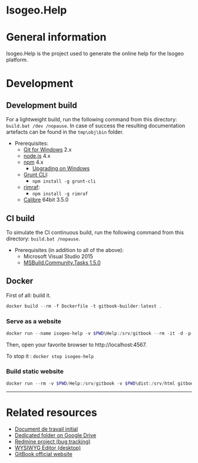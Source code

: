 Isogeo.Help
============

# General information

Isogeo.Help is the project used to generate the online help for the Isogeo platform.

# Development

## Development build

For a lightweight build, run the following command from this directory: `build.bat /dev /nopause`. In case of success the resulting documentation artefacts can be found in the `tmp\obj\bin` folder. 

- Prerequisites:
  * [Git for Windows](https://git-for-windows.github.io/) 2.x
  * [node.js](http://nodejs.org/) 4.x
  * [npm](https://npmjs.org/) 4.x
    + [Upgrading on Windows](https://github.com/npm/npm/wiki/Troubleshooting#upgrading-on-windows)
  * [Grunt CLI](http://gruntjs.com/):
    + `npm install -g grunt-cli`
  * [rimraf](https://www.npmjs.com/package/rimraf):
    + `npm install -g rimraf`
  * [Calibre](http://calibre-ebook.com/download_windows64) 64bit 3.5.0

## CI build

To simulate the CI continuous build, run the following command from this directory: `build.bat /nopause`.

- Prerequisites (in addition to all of the above):
  * Microsoft Visual Studio 2015
  * [MSBuild.Community.Tasks 1.5.0](https://github.com/loresoft/msbuildtasks)

## Docker

First of all: build it.

```powershell
docker build --rm -f Dockerfile -t gitbook-builder:latest .
```

### Serve as a website
```powershell
docker run --name isogeo-help -v $PWD\Help:/srv/gitbook --rm -it -d -p 4567:4567 gitbook-builder:latest
```

Then, open your favorite browser to http://localhost:4567.

To stop it : ```docker stop isogeo-help```

### Build static website

```powershell
docker run --rm -v $PWD/Help:/srv/gitbook -v $PWD\dist:/srv/html gitbook-builder gitbook build . /srv/html
```

----

# Related resources

- [Document de travail initial](https://docs.google.com/a/isogeo.fr/document/d/1D39wXdfw0ueq9PViHike9qlAO26PSs6IoyAUgsvC3_Y/edit)
- [Dedicated folder on Google Drive](https://drive.google.com/drive/u/0/#folders/0B1LzWJagMM-PVFZpeU9jQjZRYUk)
- [Redmine project (bug tracking)](https://dev.isogeo.net/redmine/projects/help)
- [WYSIWYG Editor (desktop)](https://github.com/GitbookIO/editor)
- [GitBook official website](https://www.gitbook.com)
